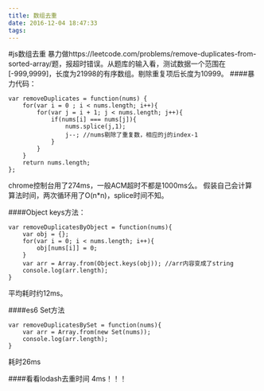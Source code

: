 ```yaml
---
title: 数组去重
date: 2016-12-04 18:47:33
tags:
---
```


#js数组去重
暴力做https://leetcode.com/problems/remove-duplicates-from-sorted-array/题，报超时错误。从题库的输入看，测试数据一个范围在[-999,9999]，长度为21998的有序数组。剔除重复项后长度为10999。
####暴力代码：
```JS
var removeDuplicates = function(nums) {
	for(var i = 0 ; i < nums.length; i++){
		for(var j = i + 1; j < nums.length; j++){
			if(nums[i] === nums[j]){
				nums.splice(j,1);
				j--; //nums剔除了重复数，相应的j的index-1
			}
		}
	}
	return nums.length;
};
```
chrome控制台用了274ms，一般ACM超时不都是1000ms么。
假装自己会计算算法时间，两次循环用了O(n*n)，splice时间不知。

####Object keys方法：
```JS
var removeDuplicatesByObject = function(nums){
	var obj = {};
	for(var i = 0; i < nums.length; i++){
		obj[nums[i]] = 0;
	}
	var arr = Array.from(Object.keys(obj)); //arr内容变成了string
	console.log(arr.length);
}
```
平均耗时约12ms。

####es6 Set方法
```JS
var removeDuplicatesBySet = function(nums){
	var arr = Array.from(new Set(nums));
	console.log(arr.length);
}
```
耗时26ms

####看看lodash去重时间
4ms！！！
